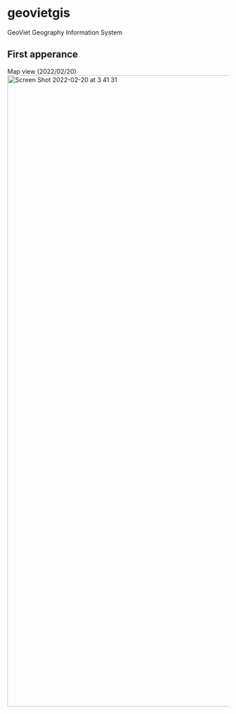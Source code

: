 # geovietgis
GeoViet Geography Information System

## First apperance 
Map view (2022/02/20)
<img width="1439" alt="Screen Shot 2022-02-20 at 3 41 31" src="https://user-images.githubusercontent.com/17317013/154814556-5962f06e-c7f7-46a4-87cd-9448d4fdc949.png">
